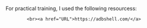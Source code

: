 For practical training, I used the following resourcess:

            <br><a href="URL">https://adbshell.com/</a>
